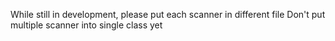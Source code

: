 While still in development, please put each scanner in different file
Don't put multiple scanner into single class yet